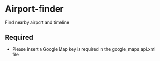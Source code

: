 # Airport-finder
Find nearby airport and timeline

## Required
* Please insert a Google Map key is required in the google_maps_api.xml file
